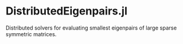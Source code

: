 # DistributedEigenpairs.jl
Distributed solvers for evaluating smallest eigenpairs of large sparse symmetric matrices.
